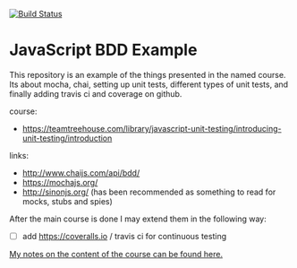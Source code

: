 [![Build Status](https://travis-ci.org/stho32/Javascript-BDD-Example.svg?branch=master)](https://travis-ci.org/stho32/Javascript-BDD-Example)

# JavaScript BDD Example

This repository is an example of the things presented in the named course.
Its about mocha, chai, setting up unit tests, different types of unit tests, and finally adding travis ci and coverage on github.

course: 
  - https://teamtreehouse.com/library/javascript-unit-testing/introducing-unit-testing/introduction

links: 
  - http://www.chaijs.com/api/bdd/
  - https://mochajs.org/
  - http://sinonjs.org/ (has been recommended as something to read for mocks, stubs and spies)
  


After the main course is done I may extend them in the following way:
  - [ ] add https://coveralls.io / travis ci for continuous testing


[My notes on the content of the course can be found here.](Documentation/Notes.md)
